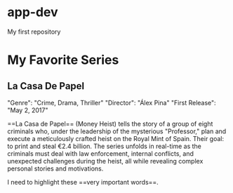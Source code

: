 # app-dev
My first repository
# My Favorite Series
## La Casa De Papel

"Genre": "Crime, Drama, Thriller"
"Director": "Álex Pina"
"First Release": "May 2, 2017"

==La Casa de Papel== (Money Heist) tells the story of a group of eight criminals who, under the leadership of the mysterious "Professor," plan and execute a meticulously crafted heist on the Royal Mint of Spain. Their goal: to print and steal €2.4 billion. The series unfolds in real-time as the criminals must deal with law enforcement, internal conflicts, and unexpected challenges during the heist, all while revealing complex personal stories and motivations.

I need to highlight these ==very important words==.

